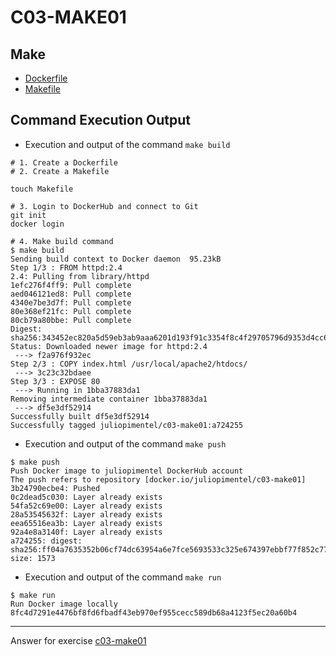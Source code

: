 # C03-MAKE01

## Make
- [Dockerfile](Dockerfile)
- [Makefile](Makefile)

## Command Execution Output

- Execution and output of the command `make build`
```
# 1. Create a Dockerfile 
# 2. Create a Makefile

touch Makefile 

# 3. Login to DockerHub and connect to Git 
git init 
docker login 

# 4. Make build command 
$ make build 
Sending build context to Docker daemon  95.23kB
Step 1/3 : FROM httpd:2.4
2.4: Pulling from library/httpd
1efc276f4ff9: Pull complete 
aed046121ed8: Pull complete 
4340e7be3d7f: Pull complete 
80e368ef21fc: Pull complete 
80cb79a80bbe: Pull complete 
Digest: sha256:343452ec820a5d59eb3ab9aaa6201d193f91c3354f8c4f29705796d9353d4cc6
Status: Downloaded newer image for httpd:2.4
 ---> f2a976f932ec
Step 2/3 : COPY index.html /usr/local/apache2/htdocs/
 ---> 3c23c32bdaee
Step 3/3 : EXPOSE 80
 ---> Running in 1bba37883da1
Removing intermediate container 1bba37883da1
 ---> df5e3df52914
Successfully built df5e3df52914
Successfully tagged juliopimentel/c03-make01:a724255

```

- Execution and output of the command `make push`
```
$ make push 
Push Docker image to juliopimentel DockerHub account
The push refers to repository [docker.io/juliopimentel/c03-make01]
3b24790ecbe4: Pushed 
0c2dead5c030: Layer already exists 
54fa52c69e00: Layer already exists 
28a53545632f: Layer already exists 
eea65516ea3b: Layer already exists 
92a4e8a3140f: Layer already exists 
a724255: digest: sha256:ff04a7635352b06cf74dc63954a6e7fce5693533c325e674397ebbf77f852c77 size: 1573
```

- Execution and output of the command `make run`
```
$ make run 
Run Docker image locally
8fc4d7291e4476bf8fd6fbadf43eb970ef955cecc589db68a4123f5ec20a60b4
```

<!-- Don't change anything below this point-->
<!-- Before commiting, remove both commented lines--> 
***
Answer for exercise [c03-make01](https://github.com/devopsacademyau/academy/blob/8b64a93a228398e7342afe7b845cd197b22afaf3/classes/03class/exercises/c03-make01/README.md)